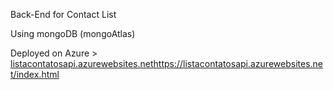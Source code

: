 Back-End for Contact List

Using mongoDB (mongoAtlas)

Deployed on Azure > [listacontatosapi.azurewebsites.net](https://listacontatosapi.azurewebsites.net/index.html)https://listacontatosapi.azurewebsites.net/index.html
